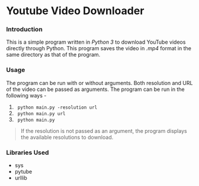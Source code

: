 # Youtube Video Downloader

### Introduction
This is a simple program written in *Python 3* to download YouTube videos directly through Python. This program saves the video in <em> .mp4 </em> format in the same directory as that of the program.

### Usage
The program can be run with or without arguments. Both resolution and URL of the video can be passed as arguments. The program can be run in the following ways - 
1. ` python main.py -resolution url`
2. ` python main.py url`
3. ` python main.py`
> If the resolution is not passed as an argument, the program displays the available resolutions to download.

### Libraries Used
* sys
* pytube
*  urllib